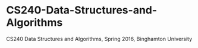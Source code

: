 # CS240-Data-Structures-and-Algorithms
CS240 Data Structures and Algorithms, Spring 2016, Binghamton University
